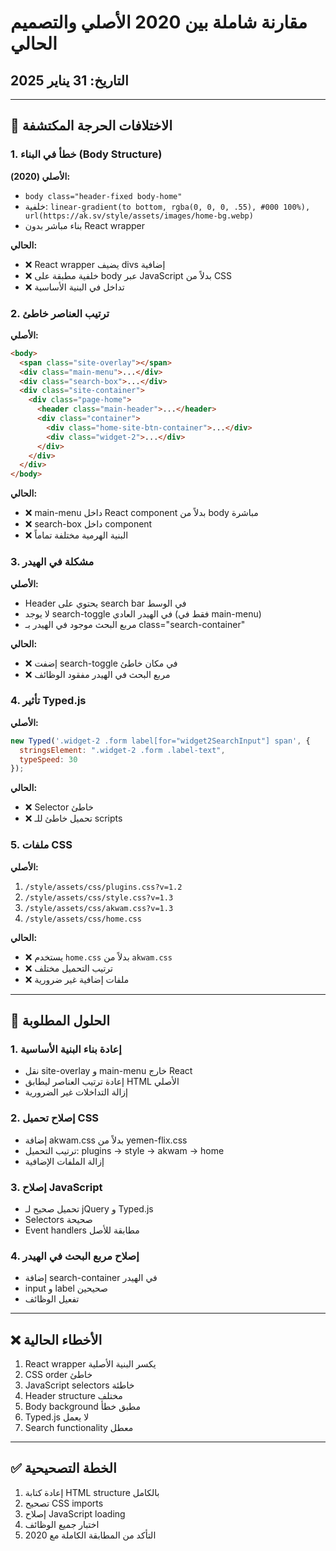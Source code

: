 # مقارنة شاملة بين 2020 الأصلي والتصميم الحالي
## التاريخ: 31 يناير 2025

---

## 🚨 الاختلافات الحرجة المكتشفة

### 1. **خطأ في البناء (Body Structure)**
**الأصلي (2020):**
- `body class="header-fixed body-home"`
- خلفية: `linear-gradient(to bottom, rgba(0, 0, 0, .55), #000 100%), url(https://ak.sv/style/assets/images/home-bg.webp)`
- بناء مباشر بدون React wrapper

**الحالي:**
- ❌ React wrapper يضيف divs إضافية
- ❌ خلفية مطبقة على body عبر JavaScript بدلاً من CSS
- ❌ تداخل في البنية الأساسية

### 2. **ترتيب العناصر خاطئ**
**الأصلي:**
```html
<body>
  <span class="site-overlay"></span>
  <div class="main-menu">...</div>
  <div class="search-box">...</div>
  <div class="site-container">
    <div class="page-home">
      <header class="main-header">...</header>
      <div class="container">
        <div class="home-site-btn-container">...</div>
        <div class="widget-2">...</div>
      </div>
    </div>
  </div>
</body>
```

**الحالي:**
- ❌ main-menu داخل React component بدلاً من body مباشرة
- ❌ search-box داخل component
- ❌ البنية الهرمية مختلفة تماماً

### 3. **مشكلة في الهيدر**
**الأصلي:**
- Header يحتوي على search bar في الوسط
- لا يوجد search-toggle في الهيدر العادي (فقط في main-menu)
- مربع البحث موجود في الهيدر بـ class="search-container"

**الحالي:**
- ❌ إضفت search-toggle في مكان خاطئ
- ❌ مربع البحث في الهيدر مفقود الوظائف

### 4. **تأثير Typed.js**
**الأصلي:**
```javascript
new Typed('.widget-2 .form label[for="widget2SearchInput"] span', {
  stringsElement: ".widget-2 .form .label-text",
  typeSpeed: 30
});
```

**الحالي:**
- ❌ Selector خاطئ
- ❌ تحميل خاطئ للـ scripts

### 5. **ملفات CSS**
**الأصلي:**
1. `/style/assets/css/plugins.css?v=1.2`
2. `/style/assets/css/style.css?v=1.3`
3. `/style/assets/css/akwam.css?v=1.3`
4. `/style/assets/css/home.css`

**الحالي:**
- ❌ يستخدم `home.css` بدلاً من `akwam.css`
- ❌ ترتيب التحميل مختلف
- ❌ ملفات إضافية غير ضرورية

---

## 🎯 الحلول المطلوبة

### 1. إعادة بناء البنية الأساسية
- نقل site-overlay و main-menu خارج React
- إعادة ترتيب العناصر ليطابق HTML الأصلي
- إزالة التداخلات غير الضرورية

### 2. إصلاح تحميل CSS
- إضافة akwam.css بدلاً من yemen-flix.css
- ترتيب التحميل: plugins → style → akwam → home
- إزالة الملفات الإضافية

### 3. إصلاح JavaScript
- تحميل صحيح لـ jQuery و Typed.js
- Selectors صحيحة
- Event handlers مطابقة للأصل

### 4. إصلاح مربع البحث في الهيدر
- إضافة search-container في الهيدر
- input و label صحيحين
- تفعيل الوظائف

---

## ❌ الأخطاء الحالية
1. React wrapper يكسر البنية الأصلية
2. CSS order خاطئ
3. JavaScript selectors خاطئة
4. Header structure مختلف
5. Body background مطبق خطأ
6. Typed.js لا يعمل
7. Search functionality معطل

---

## ✅ الخطة التصحيحية
1. إعادة كتابة HTML structure بالكامل
2. تصحيح CSS imports
3. إصلاح JavaScript loading
4. اختبار جميع الوظائف
5. التأكد من المطابقة الكاملة مع 2020